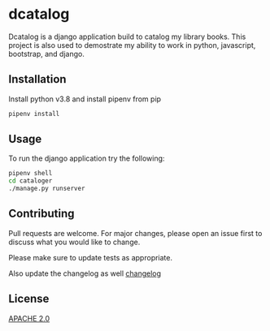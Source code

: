 # dcatalog

Dcatalog is a django application build to catalog my library books. This project is also used to demostrate my ability to work in python, javascript, bootstrap, and django.

## Installation

Install python v3.8 and install pipenv from pip

```bash
pipenv install
```

## Usage

To run the django application try the following:

```bash
pipenv shell
cd cataloger
./manage.py runserver
```

## Contributing

Pull requests are welcome. For major changes, please open an issue first to discuss what you would like to change.

Please make sure to update tests as appropriate.

Also update the changelog as well [changelog](/changelog.md)

## License

[APACHE 2.0](https://www.apache.org/licenses/LICENSE-2.0)